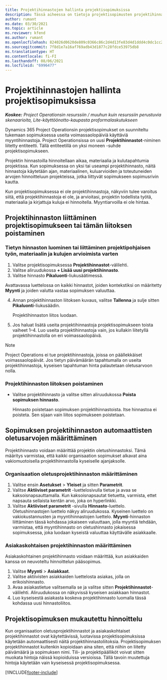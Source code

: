 ```yaml
---
title: Projektihinnastojen hallinta projektisopimuksissa
description: Tässä aiheessa on tietoja projektisopimusten projektihinnastojen hallinnasta.
author: rumant
ms.date: 03/30/2021
ms.topic: article
ms.reviewer: kfend
ms.author: rumant
ms.openlocfilehash: 824026d0620de809c0366c86c2d4d13fe83d4d1ddd4c0dc1cc2645ff712705d5
ms.sourcegitcommit: 7f8d1e7a16af769adb43d1877c28fdce53975db8
ms.translationtype: HT
ms.contentlocale: fi-FI
ms.lasthandoff: 08/06/2021
ms.locfileid: "6996477"
---
```

# <a name="manage-project-price-lists-on-project-contracts"></a>Projektihinnastojen hallinta projektisopimuksissa

_**Koskee:** Project Operationsin resurssiin / muuhun kuin resurssiin perustuvia skenaarioita, Lite-käyttöönotto-kaupasta proformalaskutukseen_

Dynamics 365 Project Operationsin projektisopimukset on suunniteltu tukemaan sopimuksessa useita voimassaolopäiviä käyttäviä myyntihinnastoja. Project Operationsissa on uusi **Projektihinnastot**-niminen liitetty entiteetti. Tällä entiteetillä on yksi moneen -suhde projektisopimukseen.

Projektin hinnastoilla hinnoitellaan aikaa, materiaalia ja kulutapahtumia projektissa. Kun sopimuksessa on yksi tai useampi projektihinnasto, näitä hinnastoja käytetään ajan, materiaalinen, kuluarvioiden ja toteutuneiden arvojen hinnoitteluun projekteissa, jotka liittyvät sopimukseen sopimusrivin kautta.

Kun projektisopimuksessa ei ole projektihinnastoja, näkyviin tulee varoitus siitä, että projektihinnastoja ei ole, ja arvioitasi, projektin todellista työtä, materiaalia ja kirjattuja kuluja ei hinnoitella. Myyntiarvoilla ei ole hintaa.

## <a name="associate-or-unassociate-a-project-price-list-on-a-project-contract"></a>Projektihinnaston liittäminen projektisopimukseen tai tämän liitoksen poistaminen

### <a name="create-or-associate-a-specific-price-list-for-estimating-project-based-work-material-and-expenses"></a>Tietyn hinnaston luominen tai liittäminen projektipohjaisen työn, materiaalin ja kulujen arvioimista varten

1. Valitse projektisopimuksessa **Projektihinnastot**-välilehti.
2. Valitse aliruudukossa **+ Lisää uusi projektihinnasto**.
3. Valitse hinnasto **Pikaluonti**-liukusäätimessä. 

  Avattavassa luettelossa on kaikki hinnastot, joiden kontekstiksi on määritetty **Myynti** ja joiden valutta vastaa sopimuksen valuuttaa.
  
4. Annan projektihinnaston liitoksen kuvaus, valitse **Tallenna** ja sulje sitten **Pikaluonti**-liukusäädin.

   Projektihinnaston liitos luodaan.
   
5. Jos haluat lisätä useita projektihinnastoja projektisopimukseen toista vaiheet 1–4. Luo useita projektihinnastoja vain, jos kullakin liitetyllä projektihinnastolla on eri voimassaolopäivä.

> [!NOTE]
> Project Operations ei tue projektihinnastoja, joissa on päällekkäiset voimassaolopäivät. Jos tietyn päivämäärän tapahtumalla on useita projektihinnastoja, kyseisen tapahtuman hinta palautetaan oletusarvoon nolla.

### <a name="remove-a-project-price-list-association"></a>Projektihinnaston liitoksen poistaminen

- Valitse projektihinnasto ja valitse sitten aliruudukossa **Poista sopimuksen hinnasto**. 

  Hinnasto poistetaan sopimuksen projektihinnastoista. Itse hinnastoa ei poisteta. Sen sijaan vain liitos sopimukseen poistetaan.

## <a name="set-up-automatic-defaulting-of-project-price-lists-on-a-contract"></a>Sopimuksen projektihinnaston automaattisten oletusarvojen määrittäminen

Projektihinnasto voidaan määrittää projektin oletushinnastoksi. Tämä määritys varmistaa, että kaikki organisaation sopimukset alkavat aina vakiomuotoisella projektihinnastolla kyseiselle ajanjaksolle.

### <a name="set-up-the-organizational-default-for-project-price-lists"></a>Organisaation oletusprojektihinnaston määrittäminen

1. Valitse ensin **Asetukset** > **Yleiset** ja sitten **Parametrit**.
2. Valitse **Aktiiviset parametrit** -luettelosivulla tietue ja avaa se kaksoisnapsauttamalla. Kun kaksoisnapsautat tietuetta, varmista, ettet napsauta sellaista kentän arvo, joka on hyperlinkki. 
3. Valitse **Aktiiviset parametrit** -sivulla **Hinnasto**-luettelo. Oletushinnastojen luettelo näkyy aliruudukossa. Kyseinen luettelo on vakiokustannusten ja myyntihinnastojen luettelo. **Myynti**-hinnaston liittäminen tässä kohdassa jokaiseen valuuttaan, jolla myyntiä tehdään, varmistaa, että myyntihinnasto on oletushinnasto jokaisessa sopimuksessa, joka luodaan kyseistä valuuttaa käyttävälle asiakkaalle.

### <a name="set-up-a-customer-specific-project-price-list"></a>Asiakaskohtaisen projektihinnaston määrittäminen

Asiakaskohtainen projektihinnasto voidaan määrittää, kun asiakkaiden kanssa on neuvoteltu hinnoittelun pääsopimus.

1. Valitse **Myynti** > **Asiakkaat**.
2. Valitse aktiivisten asiakkaiden luettelosta asiakas, jolla on erikoishinnasto.
3. Avaa asiakastietue valitsemalla se ja valitse sitten **Projektihinnastot**-välilehti. Aliruudukossa on näkyvissä kyseisen asiakkaan hinnastot. 
4. Luo kyseisestä asiakasta koskeva projektihinnasto luomalla tässä kohdassa uusi hinnastoliitos.

## <a name="custom-pricing-on-a-project-contract"></a>Projektisopimuksen mukautettu hinnoittelu

Kun organisaation oletusprojektihinnastot ja asiakaskohtaiset projektihinnastot ovat käytettävissä, luotavissa projektisopimuksissa käytetään automaattisesti näitä projektihinnastoliitoksia. Projektisopimuksen projektihinnastot kuitenkin kopioidaan aina siten, että niihin on liitetty päivämäärä ja sopimuksen nimi. Tili- ja projektipäälliköt voivat sitten muokata hintoja näissä kopioiduissa versioissa. Tällä tavoin muutettuja hintoja käytetään vain kyseisessä projektisopimuksessa.


[!INCLUDE[footer-include](../includes/footer-banner.md)]
